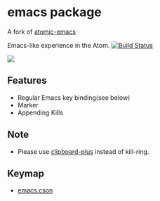 # emacs package

A fork of [atomic-emacs](https://atom.io/packages/atomic-emacs)

Emacs-like experience in the Atom. 
[![Build Status](https://travis-ci.org/aki77/atom-emacs.svg)](https://travis-ci.org/aki77/atom-emacs)

![](http://i.gyazo.com/6c9309e4608286d08c8b353b8011bbcb.gif)


## Features
* Regular Emacs key binding(see below)
* Marker
* Appending Kills

## Note
* Please use [clipboard-plus](https://atom.io/packages/clipboard-plus) instead of kill-ring.

## Keymap
* [emacs.cson](https://github.com/aki77/atom-emacs/blob/master/keymaps/emacs.cson)
